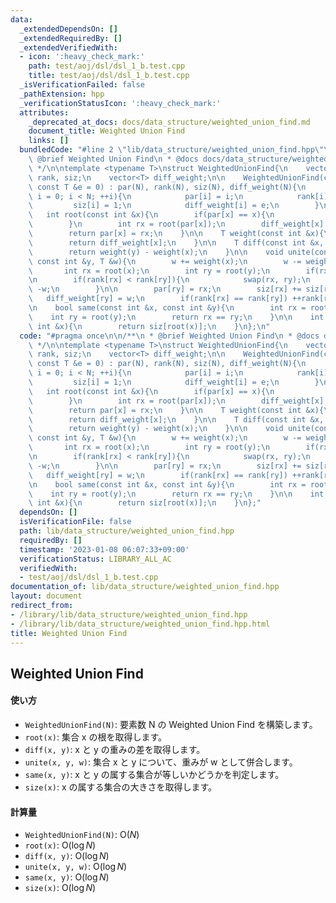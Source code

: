 ```yaml
---
data:
  _extendedDependsOn: []
  _extendedRequiredBy: []
  _extendedVerifiedWith:
  - icon: ':heavy_check_mark:'
    path: test/aoj/dsl/dsl_1_b.test.cpp
    title: test/aoj/dsl/dsl_1_b.test.cpp
  _isVerificationFailed: false
  _pathExtension: hpp
  _verificationStatusIcon: ':heavy_check_mark:'
  attributes:
    _deprecated_at_docs: docs/data_structure/weighted_union_find.md
    document_title: Weighted Union Find
    links: []
  bundledCode: "#line 2 \"lib/data_structure/weighted_union_find.hpp\"\n\n/**\n *\
    \ @brief Weighted Union Find\n * @docs docs/data_structure/weighted_union_find.md\n\
    \ */\n\ntemplate <typename T>\nstruct WeightedUnionFind{\n    vector<int> par,\
    \ rank, siz;\n    vector<T> diff_weight;\n\n    WeightedUnionFind(const int &N,\
    \ const T &e = 0) : par(N), rank(N), siz(N), diff_weight(N){\n        for(int\
    \ i = 0; i < N; ++i){\n            par[i] = i;\n            rank[i] = 0;\n   \
    \         siz[i] = 1;\n            diff_weight[i] = e;\n        }\n    }\n\n \
    \   int root(const int &x){\n        if(par[x] == x){\n            return x;\n\
    \        }\n        int rx = root(par[x]);\n        diff_weight[x] += diff_weight[par[x]];\n\
    \        return par[x] = rx;\n    }\n\n    T weight(const int &x){\n        root(x);\n\
    \        return diff_weight[x];\n    }\n\n    T diff(const int &x, const int &y){\n\
    \        return weight(y) - weight(x);\n    }\n\n    void unite(const int &x,\
    \ const int &y, T &w){\n        w += weight(x);\n        w -= weight(y);\n\n \
    \       int rx = root(x);\n        int ry = root(y);\n        if(rx == ry) return;\n\
    \n        if(rank[rx] < rank[ry]){\n            swap(rx, ry);\n            w =\
    \ -w;\n        }\n\n        par[ry] = rx;\n        siz[rx] += siz[ry];\n     \
    \   diff_weight[ry] = w;\n        if(rank[rx] == rank[ry]) ++rank[rx];\n    }\n\
    \n    bool same(const int &x, const int &y){\n        int rx = root(x);\n    \
    \    int ry = root(y);\n        return rx == ry;\n    }\n\n    int size(const\
    \ int &x){\n        return siz[root(x)];\n    }\n};\n"
  code: "#pragma once\n\n/**\n * @brief Weighted Union Find\n * @docs docs/data_structure/weighted_union_find.md\n\
    \ */\n\ntemplate <typename T>\nstruct WeightedUnionFind{\n    vector<int> par,\
    \ rank, siz;\n    vector<T> diff_weight;\n\n    WeightedUnionFind(const int &N,\
    \ const T &e = 0) : par(N), rank(N), siz(N), diff_weight(N){\n        for(int\
    \ i = 0; i < N; ++i){\n            par[i] = i;\n            rank[i] = 0;\n   \
    \         siz[i] = 1;\n            diff_weight[i] = e;\n        }\n    }\n\n \
    \   int root(const int &x){\n        if(par[x] == x){\n            return x;\n\
    \        }\n        int rx = root(par[x]);\n        diff_weight[x] += diff_weight[par[x]];\n\
    \        return par[x] = rx;\n    }\n\n    T weight(const int &x){\n        root(x);\n\
    \        return diff_weight[x];\n    }\n\n    T diff(const int &x, const int &y){\n\
    \        return weight(y) - weight(x);\n    }\n\n    void unite(const int &x,\
    \ const int &y, T &w){\n        w += weight(x);\n        w -= weight(y);\n\n \
    \       int rx = root(x);\n        int ry = root(y);\n        if(rx == ry) return;\n\
    \n        if(rank[rx] < rank[ry]){\n            swap(rx, ry);\n            w =\
    \ -w;\n        }\n\n        par[ry] = rx;\n        siz[rx] += siz[ry];\n     \
    \   diff_weight[ry] = w;\n        if(rank[rx] == rank[ry]) ++rank[rx];\n    }\n\
    \n    bool same(const int &x, const int &y){\n        int rx = root(x);\n    \
    \    int ry = root(y);\n        return rx == ry;\n    }\n\n    int size(const\
    \ int &x){\n        return siz[root(x)];\n    }\n};"
  dependsOn: []
  isVerificationFile: false
  path: lib/data_structure/weighted_union_find.hpp
  requiredBy: []
  timestamp: '2023-01-08 06:07:33+09:00'
  verificationStatus: LIBRARY_ALL_AC
  verifiedWith:
  - test/aoj/dsl/dsl_1_b.test.cpp
documentation_of: lib/data_structure/weighted_union_find.hpp
layout: document
redirect_from:
- /library/lib/data_structure/weighted_union_find.hpp
- /library/lib/data_structure/weighted_union_find.hpp.html
title: Weighted Union Find
---
```

## Weighted Union Find

#### 使い方

- `WeightedUnionFind(N)`: 要素数 N の Weighted Union Find を構築します。
- `root(x)`: 集合 x の根を取得します。
- `diff(x, y)`: x と y の重みの差を取得します。
- `unite(x, y, w)`: 集合 x と y について、重みが w として併合します。
- `same(x, y)`: x と y の属する集合が等しいかどうかを判定します。
- `size(x)`: x の属する集合の大きさを取得します。

#### 計算量

- `WeightedUnionFind(N)`: $\mathrm{O}(N)$
- `root(x)`: $\mathrm{O}(\log N)$
- `diff(x, y)`: $\mathrm{O}(\log N)$
- `unite(x, y, w)`: $\mathrm{O}(\log N)$
- `same(x, y)`: $\mathrm{O}(\log N)$
- `size(x)`: $\mathrm{O}(\log N)$
